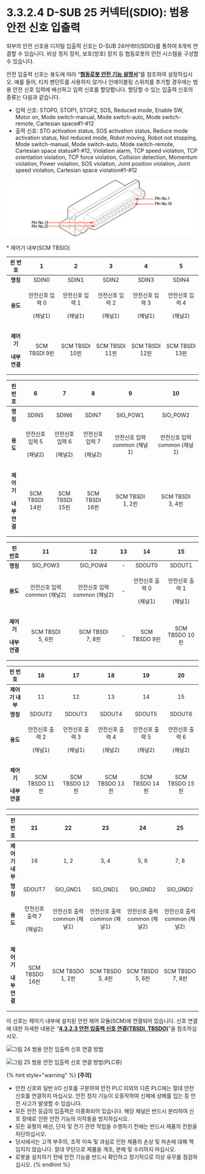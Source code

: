 # 3.3.2.4 D-SUB 25 커넥터(SDIO): 범용 안전 신호 입출력

외부의 안전 신호용 디지털 입출력 신호는 D-SUB 24커넥터(SDIO)를 통하여 8개씩 연결할 수 있습니다. 비상 정지 장치, 보호(방호) 장치 등 협동로봇의 안전 시스템을 구성할 수 있습니다.

안전 입출력 신호는 용도에 따라 “[**협동로봇 안전 기능 설명서**](https://hyundai-robotics.gitbook.io/cobot-safety-function/)”를 참조하여 설정하십시오. 예를 들어, 티치 펜던트를 사용하지 않거나 인에이블링 스위치를 추가할 경우에는 범용 안전 신호 입력에 배선하고 입력 신호를 할당합니다. 할당할 수 있는 입출력 신호의 종류는 다음과 같습니다.

* 입력 신호: STOP0, STOP1, STOP2, SOS, Reduced mode, Enable SW, Motor on, Mode switch-manual, Mode switch-auto, Mode switch-remote, Cartesian space#1-#12
* 출력 신호: STO activation status, SOS activation status, Reduce mode activation status, Not reduced mode, Robot moving, Robot not stopping, Mode switch-manual, Mode switch-auto, Mode switch-remote, Cartesian space status#1-#12, Violation alarm, TCP speed violation, TCP orientation violation, TCP force violation, Collision detection, Momentum violation, Power violation, SOS violation, Joint position violation, Joint speed violation, Cartesian space violation#1-#12

![](../../../_assets/d-sub25.png)

\* 제어기 내부(SCM TBSIO)

|                         **핀 번호**                         |               1              |               2              |               3              |               4              |               5              |
| :------------------------------------------------------: | :--------------------------: | :--------------------------: | :--------------------------: | :--------------------------: | :--------------------------: |
|                          **명칭**                          |             SDIN0            |             SDIN1            |             SDIN2            |             SDIN3            |             SDIN4            |
|                          **용도**                          | <p>안전신호 입력 0</p><p>(채널1)</p> | <p>안전신호 입력 1</p><p>(채널1)</p> | <p>안전신호 입력 2</p><p>(채널1)</p> | <p>안전신호 입력 3</p><p>(채널1)</p> | <p>안전신호 입력 4</p><p>(채널2)</p> |
| <p><strong>제어기</strong></p><p><strong>내부 연결</strong></p> |         SCM TBSDI 9핀         |         SCM TBSDI 10핀        |         SCM TBSDI 11핀        |         SCM TBSDI 12핀        |         SCM TBSDI 13핀        |

|                         **핀 번호**                         |               6              |               7              |               8              |             9             |             10            |
| :------------------------------------------------------: | :--------------------------: | :--------------------------: | :--------------------------: | :-----------------------: | :-----------------------: |
|                          **명칭**                          |             SDIN5            |             SDIN6            |             SDIN7            |         SIO\_POW1         |         SIO\_POW2         |
|                          **용도**                          | <p>안전신호 입력 5</p><p>(채널2)</p> | <p>안전신호 입력 6</p><p>(채널2)</p> | <p>안전신호 입력 7</p><p>(채널2)</p> |    안전신호 입력 common (채널1)   |    안전신호 입력 common (채널1)   |
| <p><strong>제어기</strong></p><p><strong>내부 연결</strong></p> |         SCM TBSDI 14핀        |         SCM TBSDI 15핀        |         SCM TBSDI 16핀        | <p>SCM TBSDI<br>1, 2핀</p> | <p>SCM TBSDI<br>3, 4핀</p> |

|                         **핀 번호**                         |             11            |             12            |  13 |              14              |              15              |
| :------------------------------------------------------: | :-----------------------: | :-----------------------: | :-: | :--------------------------: | :--------------------------: |
|                          **명칭**                          |         SIO\_POW3         |         SIO\_POW4         |  -  |            SDOUT0            |            SDOUT1            |
|                          **용도**                          |    안전신호 입력 common (채널2)   |    안전신호 입력 common (채널2)   |  -  | <p>안전신호 출력 0</p><p>(채널1)</p> | <p>안전신호 출력 1</p><p>(채널1)</p> |
| <p><strong>제어기</strong></p><p><strong>내부 연결</strong></p> | <p>SCM TBSDI<br>5, 6핀</p> | <p>SCM TBSDI<br>7, 8핀</p> |  -  |         SCM TBSDO 9핀         |         SCM TBSDO 10핀        |

|                         **핀 번호**                         |              16              |              17              |              18              |              19              |              20              |
| :------------------------------------------------------: | :--------------------------: | :--------------------------: | :--------------------------: | :--------------------------: | :--------------------------: |
|                        **제어기 내부**                        |              11              |              12              |              13              |              14              |              15              |
|                          **명칭**                          |            SDOUT2            |            SDOUT3            |            SDOUT4            |            SDOUT5            |            SDOUT6            |
|                          **용도**                          | <p>안전신호 출력 2</p><p>(채널1)</p> | <p>안전신호 출력 3</p><p>(채널1)</p> | <p>안전신호 출력 4</p><p>(채널2)</p> | <p>안전신호 출력 5</p><p>(채널2)</p> | <p>안전신호 출력 6</p><p>(채널2)</p> |
| <p><strong>제어기</strong></p><p><strong>내부 연결</strong></p> |         SCM TBSDO 11핀        |         SCM TBSDO 12핀        |         SCM TBSDO 13핀        |         SCM TBSDO 14핀        |         SCM TBSDO 15핀        |

|                         **핀 번호**                         |              21              |             22            |             23            |             24            |             25            |
| :------------------------------------------------------: | :--------------------------: | :-----------------------: | :-----------------------: | :-----------------------: | :-----------------------: |
|                        **제어기 내부**                        |              16              |            1, 2           |            3, 4           |            5, 6           |            7, 8           |
|                          **명칭**                          |            SDOUT7            |         SIO\_GND1         |         SIO\_GND1         |         SIO\_GND2         |         SIO\_GND2         |
|                          **용도**                          | <p>안전신호 출력 7</p><p>(채널2)</p> |    안전신호 출력 common (채널1)   |    안전신호 출력 common (채널1)   |    안전신호 출력 common (채널2)   |    안전신호 출력 common (채널2)   |
| <p><strong>제어기</strong></p><p><strong>내부 연결</strong></p> |         SCM TBSDO 16핀        | <p>SCM TBSDO<br>1, 2핀</p> | <p>SCM TBSDO<br>3, 4핀</p> | <p>SCM TBSDO<br>5, 6핀</p> | <p>SCM TBSDO<br>7, 8핀</p> |

이 신호는 제어기 내부에 설치된 안전 제어 모듈(SCM)에 연결되어 있습니다. 신호 연결에 대한 자세한 내용은 “[**4.3.2.3 안전 입출력 신호 연결(TBSDI, TBSDO)**](../../../4-maintenance/4-3-controller-check-maintenance/2-safety-control-module/3-tbsdi-tbsdo.md)”을 참조하십시오.

![그림 24 범용 안전 입출력 신호 연결 방법](../../../_assets/d-sub25\_3.png)

![그림 25 범용 안전 입출력 신호 연결 방법(PLC류)](../../../_assets/d-sub25\_4.png)

{% hint style="warning" %}
**\[주의]**

* 안전 신호와 일반 I/O 신호를 구분하여 안전 PLC 이외의 다른 PLC에는 절대 안전 신호를 연결하지 마십시오. 안전 정지 기능이 오동작하여 신체에 상해를 입는 등 안전 사고가 발생할 수 있습니다.
* 모든 안전 등급의 입출력은 이중화되어 있습니다. 해당 채널은 반드시 분리하여 신호 장애로 인한 안전 기능의 미작동을 방지하십시오.
* 모든 유형의 배선, 단자 및 전기 관련 작업을 수행하기 전에는 반드시 제품의 전원을 차단하십시오.
* 당사에서는 고객 부주의, 조작 미숙 및 과실로 인한 제품의 손상 및 파손에 대해 책임지지 않습니다. 절대 무단으로 제품을 개조, 분해 및 수리하지 마십시오.
* 로봇을 설치하기 전에 안전 기능을 반드시 확인하고 정기적으로 이상 유무를 점검하십시오.
{% endhint %}
